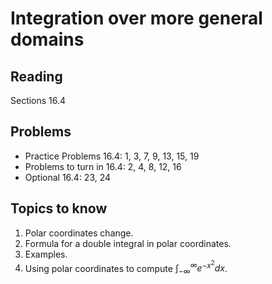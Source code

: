 # Integration over more general domains

## Reading

Sections 16.4

## Problems

- Practice Problems 16.4: 1, 3, 7, 9, 13, 15, 19
- Problems to turn in 16.4: 2, 4, 8, 12, 16
- Optional 16.4: 23, 24

## Topics to know

1. Polar coordinates change.
2. Formula for a double integral in polar coordinates.
3. Examples.
4. Using polar coordinates to compute $\int_{-\infty}^\infty e^{-x^2}dx$.
